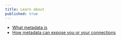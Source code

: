 ```yaml
---
title: Learn about
published: true
---
```

- [What metadata is](topics/understand-4-digisec/3-metadata/3-1-learn.md)
- [How metadata can expose you or your connections](topics/understand-4-digisec/3-metadata/3-2-learn.md)
